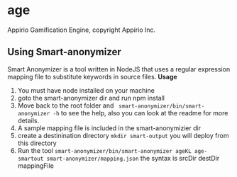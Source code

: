 # age
Appirio Gamification Engine, copyright Appirio Inc.

## Using Smart-anonymizer
Smart Anonymizer is a tool written in NodeJS that uses a regular expression mapping file to substitute keywords in source files.
**Usage**
 1. You must have node installed on your machine
 2. goto the smart-anonymizer dir and run npm install
 3. Move back to the root folder and   ``` smart-anonymizer/bin/smart-anonymizer -h``` to see the help, also you can look at the readme for more details.  
 4. A sample mapping file is included in the smart-anonymizier dir
 5. create a destinination directory ```mkdir smart-output``` you will deploy from this directory
 6. Run the tool  ```smart-anonymizer/bin/smart-anonymizer ageKL age-smartout smart-anonymizer/mapping.json``` the syntax is srcDir destDir mappingFile
